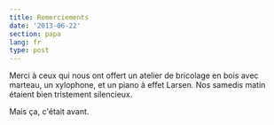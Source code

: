 ```yaml
---
title: Remerciements
date: '2013-06-22'
section: papa
lang: fr
type: post
---
```


Merci à ceux qui nous ont offert un atelier de bricolage en bois avec marteau, un xylophone, et un piano à effet Larsen. Nos samedis matin étaient bien tristement silencieux.

Mais ça, c'était avant.
